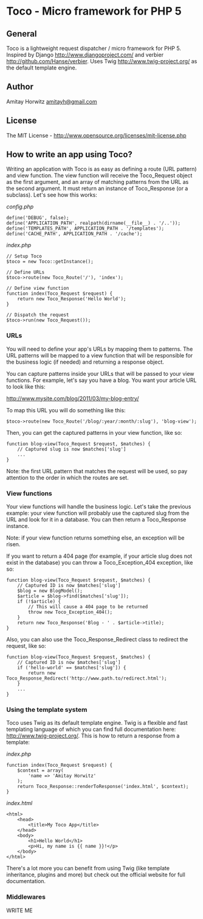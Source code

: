 # Toco - Micro framework for PHP 5 #

## General ##

Toco is a lightweight request dispatcher / micro framework for PHP 5. Inspired by Django
<http://www.djangoproject.com/> and verbier <http://github.com/Hanse/verbier>.
Uses Twig <http://www.twig-project.org/> as the default template engine.

## Author ##

Amitay Horwitz <amitayh@gmail.com>

## License ##

The MIT License - <http://www.opensource.org/licenses/mit-license.php>

## How to write an app using Toco? ##

Writing an application with Toco is as easy as defining a route (URL pattern) and view function.
The view function will receive the Toco_Request object as the first argument, and an array of matching
patterns from the URL as the second argument. It must return an instance of Toco_Response (or a
subclass). Let's see how this works:

*config.php*

    define('DEBUG', false);
    define('APPLICATION_PATH', realpath(dirname(__file__) . '/..'));
    define('TEMPLATES_PATH', APPLICATION_PATH . '/templates');
    define('CACHE_PATH', APPLICATION_PATH . '/cache');

*index.php*

    // Setup Toco
    $toco = new Toco::getInstance();

    // Define URLs
    $toco->route(new Toco_Route('/'), 'index');

    // Define view function
    function index(Toco_Request $request) {
        return new Toco_Response('Hello World');
    }

    // Dispatch the request
    $toco->run(new Toco_Request());

### URLs ###

You will need to define your app's URLs by mapping them to patterns.
The URL patterns will be mapped to a view function that will be responsible for the business logic
(if needed) and returning a response object.

You can capture patterns inside your URLs that will be passed to your view functions.
For example, let's say you have a blog. You want your article URL to look like this:

http://www.mysite.com/blog/2011/03/my-blog-entry/

To map this URL you will do something like this:

    $toco->route(new Toco_Route('/blog/:year/:month/:slug'), 'blog-view');

Then, you can get the captured patterns in your view function, like so:

    function blog-view(Toco_Request $request, $matches) {
        // Captured slug is now $matches['slug']
        ...
    }

Note: the first URL pattern that matches the request will be used, so pay attention to the order in
which the routes are set.

### View functions ###

Your view functions will handle the business logic. Let's take the previous example: your view function
will probably use the captured slug from the URL and look for it in a database. You can then return
a Toco_Response instance.

Note: if your view function returns something else, an exception will be risen.

If you want to return a 404 page (for example, if your article slug does not exist in the database) you
can throw a Toco_Exception_404 exception, like so:

    function blog-view(Toco_Request $request, $matches) {
        // Captured ID is now $matches['slug']
        $blog = new BlogModel();
        $article = $blog->find($matches['slug']);
        if (!$article) {
            // This will cause a 404 page to be returned
            throw new Toco_Exception_404();
        }
        return new Toco_Response('Blog - ' . $article->title);
    }

Also, you can also use the Toco_Response_Redirect class to redirect the request, like so:

    function blog-view(Toco_Request $request, $matches) {
        // Captured ID is now $matches['slug']
        if ('hello-world' == $matches['slug']) {
            return new Toco_Response_Redirect('http://www.path.to/redirect.html');
        }
        ...
    }

### Using the template system ###

Toco uses Twig as its default template engine. Twig is a flexible and fast templating language of which
you can find full documentation here: <http://www.twig-project.org/>.
This is how to return a response from a template:

*index.php*

    function index(Toco_Request $request) {
        $context = array(
            'name => 'Amitay Horwitz'
        );
        return Toco_Response::renderToResponse('index.html', $context);
    }

*index.html*

    <html>
        <head>
            <title>My Toco App</title>
        </head>
        <body>
            <h1>Hello World</h1>
            <p>Hi, my name is {{ name }}!</p>
        </body>
    </html>

There's a lot more you can benefit from using Twig (like template inheritance, plugins and more) but
check out the official website for full documentation.

### Middlewares ###

WRITE ME